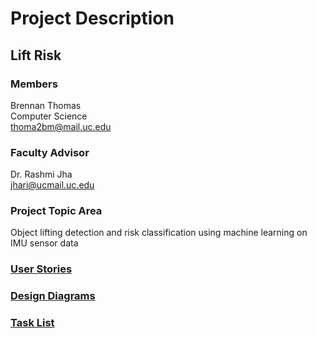 # Project Description

## Lift Risk

### Members
Brennan Thomas<br>
Computer Science<br>
thoma2bm@mail.uc.edu

### Faculty Advisor
Dr. Rashmi Jha<br>
jhari@ucmail.uc.edu

### Project Topic Area
Object lifting detection and risk classification using machine learning on IMU sensor data

### [User Stories](User_Stories.md)

### [Design Diagrams](Design_Diagrams)

### [Task List](Tasklist.md)